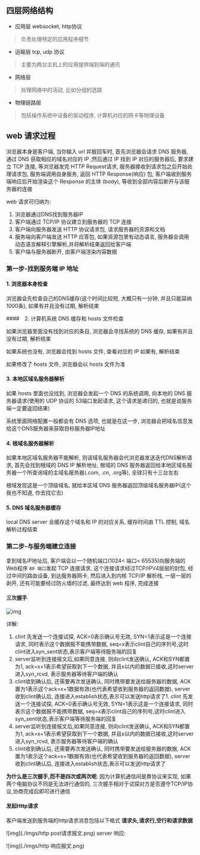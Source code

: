 ## 四层网络结构

- 应用层 websocket, http协议

> 负责处理特定的应用程序细节

- 运输层 tcp, udp 协议

> 主要为两台主机上的应用提供端到端的通讯

- 网络层

> 处理网络中的活动, 比如分组的选路

- 物理链路层

> 包括操作系统中设备的驱动程序, 计算机对应的网卡等物理设备



## web 请求过程

浏览器本身是客户端, 当你输入 url 并敲回车时, 首先浏览器会请求 DNS 服务器, 通过 DNS 获取相应的域名对应的 IP ,然后通过 IP 找到 IP 对应的服务器后, 要求建立 TCP 连接, 等浏览器发完 HTTP Request请求,  服务器接收到请求包之后开始处理请求包, 服务端调用自身服务, 返回 HTTP Response(响应) 包, 客户端收到服务端响应后开始渲染这个 Response 的主体 (body), 等收到全部内容后断开与该服务器的连接

web 请求可归纳为:

1. 浏览器通过DNS找到服务器IP
2. 客户端通过 TCP/IP 协议建立到服务器的 TCP 连接
3. 客户端向服务器发送 HTTP 协议请求包, 请求服务器的资源和文档
4. 服务端向客户端发送 HTTP 应答包, 如果资源包里有动态语言, 服务器会调用动态语言解释引擎解析,并将解析结果返回给客户端
5. 客户端与服务器断开, 由客户端渲染内容数据



### 第一步-找到服务端 IP 地址

#### 1. 浏览器本身检查

浏览器会先检查自己的DNS缓存(这个时间比较短, 大概只有一分钟, 并且只能容纳1000条), 如果有并且没有过期, 解析结束

####　2. 计算机系统 DNS 缓存和 hosts 文件检查

如果浏览器里面没有找到对应的条目, 浏览器会寻找系统的 DNS 缓存, 如果有并且没有过期, 解析结束

如果系统也没有, 浏览器会找到 hosts 文件, 查看对应的 IP 如果有, 解析结束

 如果修改了 hosts 文件, 浏览器会以 hosts 文件为准

#### 3. 本地区域名服务器解析

如果 hosts 里面也没找到, 浏览器会发起一个 DNS 的系统调用, 向本地的 DNS 服务器请求(使用的 UDP 协议的 53端口发起请求, 这个请求是递归的, 也就是说服务端一定要返回结果)

系统里面网络配置一般都会有 DNS 选项, 也就是在这一步, 浏览器会把域名信息发给这个DNS服务器来获取目标服务器IP地址

#### 4. 根域名服务器解析

如果本地区域名服务器不能解析, 则该域名服务器会代浏览器发送迭代DNS解析请求, 首先会找到根域的 DNS IP 解析地址, 根域的 DNS 服务器返回给本地区域名服务器一个所查询域的主域名服务器(.com, .cn, .org等), 全球只有十三台左右

根域发现这是一个顶级域名, 就给本区域 DNS 服务器返回顶级域名服务器IP(这个我也不知道, 你去找它去)

#### 5. DNS 域名服务器缓存

local DNS server 会缓存这个域名和 IP 的对应关系, 缓存时间由 TTL 控制, 域名解析过程结束



### 第二步-与服务端建立连接

拿到域名IP地址后, 客户端会以一个随机端口(1024< 端口< 65535)向服务端的Web程序 `80 端口`发起 TCP 连接请求, 这个连接请求经过TCP/IPV4层层的封包, 经过中间的路由设备, 到达服务器网卡, 然后进入到内核 TCP/IP 解析栈, 一层一层的剥开, 还有可能要经过防火墙的过滤, 最终达到 web 程序, 完成连接

#### 三次握手
![img](/home/jedenzhan/Documents/Interview/网络部分/imgs/三次握手过程.png)

详解:
1. clint 先发送一个连接试探, ACK=0表示确认号无效, SYN=1表示这是一个连接请求, 同时表示这个数据报不能携带数据, seq=x表示clint自己的序列号,这时clint进入syn_sent状态,表示客户端等待服务端的回复
2. server监听到连接报文后,如果同意连接, 则向clint发送确认, ACK和SYN都置为1, ack=x+1表示希望获取到下一个数据, 并且x以内的数据已接收,这时server进入syn_rcvd, 表示服务器等待客户端的确认
3. clint收到确认后, 还需要再次发送确认, 同时携带要发送给服务器的数据, ACK置为1表示这个ack=x+1数据有效(也代表希望收到服务器的返回数据), server收到clint确认后, 连接进入establish状态,表示可以发送http请求了1. clint 先发送一个连接试探, ACK=0表示确认号无效, SYN=1表示这是一个连接请求, 同时表示这个数据报不能携带数据, seq=x表示clint自己的序列号,这时clint进入syn_sent状态,表示客户端等待服务端的回复
2. server监听到连接报文后,如果同意连接, 则向clint发送确认, ACK和SYN都置为1, ack=x+1表示希望获取到下一个数据, 并且x以内的数据已接收,这时server进入syn_rcvd, 表示服务器等待客户端的确认
3. clint收到确认后, 还需要再次发送确认, 同时携带要发送给服务器的数据, ACK置为1表示这个ack=x+1数据有效(也代表希望收到服务器的返回数据), server收到clint确认后, 连接进入establish状态,表示可以发送http请求了

**为什么是三次握手,而不是四次或两次呢**: 因为计算机通信间是靠协议来实现, 如果两个电脑协议不同是无法进行通信的, 三次握手相对于试探对方是否遵守TCP/IP协议,协商完成后即可进行通信

#### 发起Http请求
客户端发送到服务端的http请求消息包括以下格式
**请求头,请求行,空行和请求数据**

![img](./imgs/http post请求报文.png)
server 响应:

![img](./imgs/http 响应报文.png)

